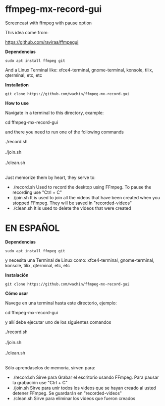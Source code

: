 # ffmpeg-mx-record-gui
Screencast with ffmpeg with pause option

This idea come from:

https://github.com/raviraa/ffmpegui



**Dependencias**

```sudo apt install ffmpeg git```

And a Linux Terminal like: xfce4-terminal, gnome-terminal, konsole, tilix, qterminal, etc, etc

**Installation**

```git clone https://github.com/wachin/ffmpeg-mx-record-gui```



**How to use**

Navigate in a terminal to this directory, example:

cd ffmpeg-mx-record-gui

and there you need to run one of the following commands

./record.sh
<br> <br/>
./join.sh
<br> <br/>
./clean.sh
<br> <br/>

Just memorize them by heart, they serve to:

* ./record.sh Used to record the desktop using FFmpeg. To pause the recording use "Ctrl + C"
* ./join.sh It is used to join all the videos that have been created when you stopped FFmpeg. They will be saved in "recorded-videos"
* ./clean.sh It is used to delete the videos that were created

# EN ESPAÑOL

**Dependencias**

```sudo apt install ffmpeg git```

y necesita una Terminal de Linux como: xfce4-terminal, gnome-terminal, konsole, tilix, qterminal, etc, etc

**Instalación**

```git clone https://github.com/wachin/ffmpeg-mx-record-gui```

**Cómo usar**

Navege en una terminal hasta este directorio, ejemplo:

cd ffmpeg-mx-record-gui

y allí debe ejecutar uno de los siguientes comandos

./record.sh
<br> <br/>
./join.sh
<br> <br/>
./clean.sh
<br> <br/>

Sólo aprendaselos de memoria, sirven para:

* ./record.sh Sirve para Grabar el escritorio usando FFmpeg. Para pausar la grabación use "Ctrl + C"
* ./join.sh Sirve para unir todos los videos que se hayan creado al usted detener FFmpeg. Se guardarán en "recorded-videos"
* ./clean.sh Sirve para eliminar los videos que fueron creados






